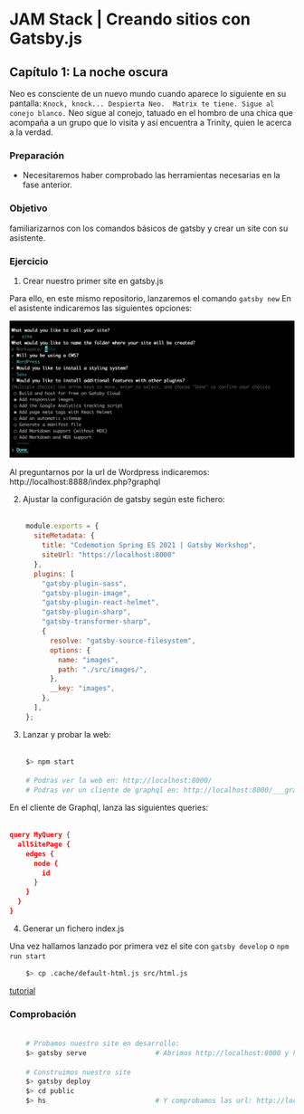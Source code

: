 # JAM Stack | Creando sitios con Gatsby.js

## Capítulo 1: La noche oscura
Neo es consciente de un nuevo mundo cuando aparece lo siguiente en su pantalla: ```Knock, knock... Despierta Neo. 
Matrix te tiene. Sigue al conejo blanco.``` Neo sigue al conejo, tatuado en el hombro de una chica que acompaña a un grupo 
que lo visita y así encuentra a Trinity, quien le acerca a la verdad.

### Preparación

* Necesitaremos haber comprobado las herramientas necesarias en la fase anterior.

### Objetivo

familiarizarnos con los comandos básicos de gatsby y crear un site con su asistente.

### Ejercicio

1) Crear nuestro primer site en gatsby.js

Para ello, en este mismo repositorio, lanzaremos el comando ```gatsby new```
En el asistente indicaremos las siguientes opciones:

![Instructions](step-1.1.png)

Al preguntarnos por la url de Wordpress indicaremos: http://localhost:8888/index.php?graphql

2) Ajustar la configuración de gatsby según este fichero:

````javascript

    module.exports = {
      siteMetadata: {
        title: "Codemotion Spring ES 2021 | Gatsby Workshop",
        siteUrl: "https://localhost:8000"
      },
      plugins: [
        "gatsby-plugin-sass",
        "gatsby-plugin-image",
        "gatsby-plugin-react-helmet",
        "gatsby-plugin-sharp",
        "gatsby-transformer-sharp",
        {
          resolve: "gatsby-source-filesystem",
          options: {
            name: "images",
            path: "./src/images/",
          },
          __key: "images",
        },
      ],
    };

````

3) Lanzar y probar la web:
   
````bash

    $> npm start
    
    # Podras ver la web en: http://localhost:8000/
    # Podras ver un cliente de graphql en: http://localhost:8000/___graphql

````

En el cliente de Graphql, lanza las siguientes queries:

````json

query MyQuery {
  allSitePage {
    edges {
      node {
        id
      }
    }
  }
}

````

4) Generar un fichero index.js

Una vez hallamos lanzado por primera vez el site con ```gatsby develop``` o ```npm run start```

```bash
    $> cp .cache/default-html.js src/html.js
```

[tutorial](https://www.gatsbyjs.com/docs/custom-html/)

### Comprobación

```bash
    
    # Probamos nuestro site en desarrollo: 
    $> gatsby serve                 # Abrimos http://localhost:8000 y http://localhost:8000/___graphql
    
    # Construimos nuestro site
    $> gatsby deploy 
    $> cd public
    $> hs                           # Y comprobamos las url: http://localhost:8080

```

